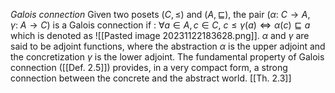 *Galois connection*
Given two posets $(C, \leq)$ and $(A, \sqsubseteq)$, the pair $(\alpha : \ C \rightarrow A, \gamma : \ A \rightarrow C)$ is a Galois connection if :
$\forall a \in A, c \in C, \ c \leq \gamma(a) \iff \alpha(c) \sqsubseteq a$ 
which is denoted as ![[Pasted image 20231122183628.png]].
$\alpha$ and $\gamma$ are said to be adjoint functions, where the abstraction $\alpha$ is the upper adjoint and the concretization $\gamma$ is the lower adjoint.
The fundamental property of Galois connection ([[Def. 2.5]]) provides, in a very compact form, a strong connection between the concrete and the abstract world. 
[[Th. 2.3]]
